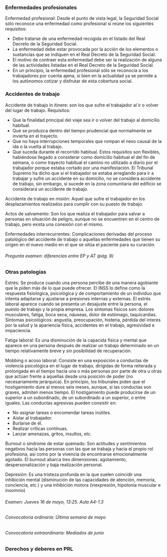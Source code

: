 ### Enfermedades profesionales

Enfermedad profesional: Desde el punto de vista legal, la Seguridad Social sólo reconoce una enfermedad como profesional si reúne los siguientes requisitos:
- Debe tratarse de una enfermedad recogida en el listado del Real Decreto de la Seguridad Social.
- La enfermedad debe estar provocada por la acción de los elementos o sustancias que se indiquen en el Real Decreto de la Seguridad Social.
- El motivo de contraer esta enfermedad debe ser la realización de alguna de las actividades listadas en el Real Decreto de la Seguridad Social.
- En un principio, la enfermedad profesional sólo se reconocía a los trabajadores por cuenta ajena, si bien en la actualidad ya se permite a los autónomos cotizar y disfrutar de esta cobertura social.

### Accidentes de trabajo

Accidente de trabajo in itinere: son los que sufre el trabajador al ir o volver del lugar de trabajo. Requisitos:
- Que la finalidad principal del viaje sea ir o volver del trabajo al domicilio habitual.
- Que se produzca dentro del tiempo prudencial que normalmente se invierta en el trayecto.
- Que no haya interrupciones temporales que rompan el nexo causal de la ida o la vuelta al trabajo.
- Que suceda durante el recorrido habitual.
Estos requisitos son flexibles, habiéndose llegado a considerar como domicilio habitual el del fin de semana, o como trayecto habitual el camino no utilizado a diario por el trabajador porque estaba cortado por una manifestación. El Tribunal Supremo ha dicho que si el trabajador se estaba arreglando para ir a trabajar y sufre un accidente en su domicilio, no se considera accidente de trabajo, sin embargo, si sucede en la zona comunitaria del edificio se considerará un accidente de trabajo.

Accidente de trabajo en misión: Aquel que sufre el trabajador en los desplazamientos realizados para cumplir con su puesto de trabajo. 

Actos de salvamento: Son los que realiza el trabajador para salvar a personas en situación de peligro, aunque no se encuentren en el centro de trabajo, pero exista una conexión con el mismo.

Enfermedades interrecurrentes: Complicaciones derivadas del proceso patológico del accidente de trabajo o aquellas enfermedades que tienen su origen en el nuevo medio en el que se sitúa el paciente para su curación.

###### Pregunta examen: diferencias entre EP y AT (pág. 9)

### Otras patologías

Estrés: Se produce cuando una persona percibe de una manera agobiante que le piden más de lo que puede ofrecer. El INSS lo define como la respuesta fisiológica, psicológica y de comportamiento de un individuo que intenta adaptarse y ajustarse a presiones internas y externas.  El estrés laboral aparece cuando se presenta un desajuste entre la persona, el puesto de trabajo y la propia empresa. Los síntomas físicos son: dolores musculares, fatiga, boca seca, náuseas, dolor de estómago, taquicardias. Síntomas psicológicos: angustia, preocupación, histeria, pérdida del interes por la salud y la apariencia física, accidentes en el trabajo, agresividad e impaciencia.

Fatiga laboral: Es una disminución de la capacida física y mental que aparece en una persona después de realizar un trabajo determinado en un tiempo relativamente breve y sin posibilidad de recuperación. 

Mobbing o acoso laboral: Consiste en una exposición a conductas de violencia psicológica en el lugar de trabajo, dirigidas de forma reiterada y prolongada en el tiempo hacia una o más personas por parte de otra u otras que actúan frente a aquellas desde una posición de poder (no necesariamente jerárquica). En principio, los tribunales piden que el hostigamiento dure al menos seis meses, aunque, si las conductas son graves, admiten menos tiempo. El hostigamiento puede producirse de un superior a un subordinado, de un subordinado a un superior, o entre iguales. Las conductas agresivas pueden consistir en:
- No asignar tareas o encomendar tareas inútiles.
- Aislar al trabajador.
- Burlarse de él.
- Realizar críticas contínuas.
- Lanzar amenazas, gritos, insultos, etc.

Burnout o síndrome de estar quemado: Son actitudes y sentimientos negativos hacia las personas con las que se trabaja y hacia el propio rol profesiona, así como por la vivencia de encontrarse emocionalmente agotado. El burnout abarca tres dimensiones: agotamiento, despersonalización y baja realización personal. 

Depresión: Es una tristeza profunda en la que suelen coincidir una inhibición mental (disminución de las capacidades de atención, memoria, conciencia, etc.) y una inhibición motora (inexpresión, hipotonía muscular e insomnio)

###### Examen: Jueves 16 de mayo, 13:25. Aula A4-1.3 
###### Convocatoria ordinaria: Última semana de mayo
###### Convocatoria extraordinaria: Mediados de junio

### Derechos y deberes en PRL


